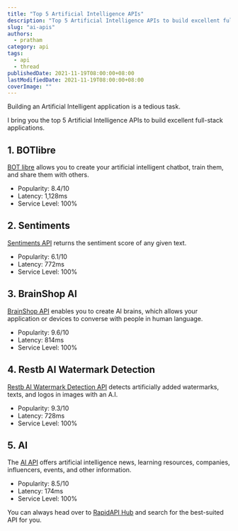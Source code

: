 ```yaml
---
title: "Top 5 Artificial Intelligence APIs"
description: "Top 5 Artificial Intelligence APIs to build excellent full-stack applications."
slug: "ai-apis"
authors:
  - pratham
category: api
tags:
  - api
  - thread
publishedDate: 2021-11-19T08:00:00+08:00
lastModifiedDate: 2021-11-19T08:00:00+08:00
coverImage: ""
---
```


<Lead>
  Building an Artificial Intelligent application is a tedious task.

  I bring you the top 5 Artificial Intelligence APIs to build excellent full-stack applications.
</Lead>

## 1. BOTlibre

[BOT libre](https://rapidapi.com/paphus/api/botlibre/?utm_source=RapidAPI.com/guides&utm_medium=DevRel&utm_campaign=DevRel) allows you to create your artificial intelligent chatbot, train them, and share them with others. 

- Popularity: 8.4/10
- Latency: 1,128ms
- Service Level: 100%

## 2. Sentiments

[Sentiments API](https://rapidapi.com/connexun-srl-connexun-srl-default/api/sentiments1/?utm_source=RapidAPI.com/guides&utm_medium=DevRel&utm_campaign=DevRel) returns the sentiment score of any given text.

- Popularity: 6.1/10
- Latency: 772ms
- Service Level: 100%

## 3. BrainShop AI

[BrainShop API](https://rapidapi.com/Acobot/api/brainshop-ai/?utm_source=RapidAPI.com/guides&utm_medium=DevRel&utm_campaign=DevRel) enables you to create AI brains, which allows your application or devices to converse with people in human language.

- Popularity: 9.6/10
- Latency: 814ms
- Service Level: 100%

## 4. Restb AI Watermark Detection

[Restb AI Watermark Detection API](https://rapidapi.com/restb/api/restb-ai-watermark-detection/?utm_source=RapidAPI.com/guides&utm_medium=DevRel&utm_campaign=DevRel) detects artificially added watermarks, texts, and logos in images with an A.I.

- Popularity: 9.3/10
- Latency: 728ms
- Service Level: 100%

## 5. AI

The [AI API](https://rapidapi.com/everyday/api/ai10/?utm_source=RapidAPI.com/guides&utm_medium=DevRel&utm_campaign=DevRel) offers artificial intelligence news, learning resources, companies, influencers, events, and other information.

- Popularity: 8.5/10
- Latency: 174ms
- Service Level: 100%

You can always head over to [RapidAPI Hub](https://rapidapi.com/?utm_source=RapidAPI.com/guides&utm_medium=DevRel&utm_campaign=DevRel) and search for the best-suited API for you.
